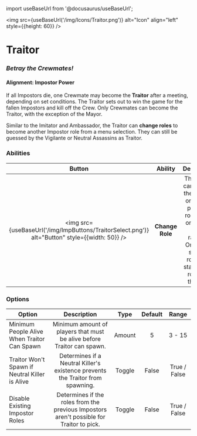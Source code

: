 import useBaseUrl from '@docusaurus/useBaseUrl';

<img src={useBaseUrl('/img/Icons/Traitor.png')} alt="Icon" align="left" style={{height: 60}} />

# Traitor

### _Betray the Crewmates!_

#### **Alignment:** Impostor Power

If all Impostors die, one Crewmate may become the **Traitor** after a meeting, depending on set conditions. The Traitor sets out to win the game for the fallen Impostors and kill off the Crew. Only Crewmates can become the Traitor, with the exception of the Mayor.

Similar to the Imitator and Ambassador, the Traitor can **change roles** to become another Impostor role from a menu selection. They can still be guessed by the Vigilante or Neutral Assassins as Traitor.

### Abilities

|                                             Button                                             |     Ability     |                                                                          Description                                                                          |     Type      |
| :--------------------------------------------------------------------------------------------: | :-------------: | :-----------------------------------------------------------------------------------------------------------------------------------------------------------: | :-----------: |
| <img src={useBaseUrl('/img/ImpButtons/TraitorSelect.png')} alt="Button" style={{width: 50}} /> | **Change Role** | The Traitor can change their role to one of the provided role cards, or gamble on the random. Once they select a role, they stay as that role until they die. | Basic Ability |

### Options

| Option                                         |                                       Description                                        |  Type  | Default |    Range     |
| ---------------------------------------------- | :--------------------------------------------------------------------------------------: | :----: | :-----: | :----------: |
| Minimum People Alive When Traitor Can Spawn    |          Minimum amount of players that must be alive before Traitor can spawn.          | Amount |    5    |    3 - 15    |
| Traitor Won't Spawn if Neutral Killer is Alive |      Determines if a Neutral Killer's existence prevents the Traitor from spawning.      | Toggle |  False  | True / False |
| Disable Existing Impostor Roles                | Determines if the roles from the previous Impostors aren't possible for Traitor to pick. | Toggle |  False  | True / False |
